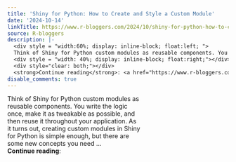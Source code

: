 ```yaml
---
title: 'Shiny for Python: How to Create and Style a Custom Module'
date: '2024-10-14'
linkTitle: https://www.r-bloggers.com/2024/10/shiny-for-python-how-to-create-and-style-a-custom-module/
source: R-bloggers
description: |-
  <div style = "width:60%; display: inline-block; float:left; ">
  Think of Shiny for Python custom modules as reusable components. You write the logic once, make it as tweakable as possible, and then reuse it throughout your application. As it turns out, creating custom modules in Shiny for Python is simple enough, but there are some new concepts you need ...</div>
  <div style = "width: 40%; display: inline-block; float:right;"></div>
  <div style="clear: both;"></div>
  <strong>Continue reading</strong>: <a href="https://www.r-bloggers.com/2024/10/shiny-for-python-how-to-create-and-style-a-custom-module ...
disable_comments: true
---
```

<div style = "width:60%; display: inline-block; float:left; ">
Think of Shiny for Python custom modules as reusable components. You write the logic once, make it as tweakable as possible, and then reuse it throughout your application. As it turns out, creating custom modules in Shiny for Python is simple enough, but there are some new concepts you need ...</div>
<div style = "width: 40%; display: inline-block; float:right;"></div>
<div style="clear: both;"></div>
<strong>Continue reading</strong>: <a href="https://www.r-bloggers.com/2024/10/shiny-for-python-how-to-create-and-style-a-custom-module ...